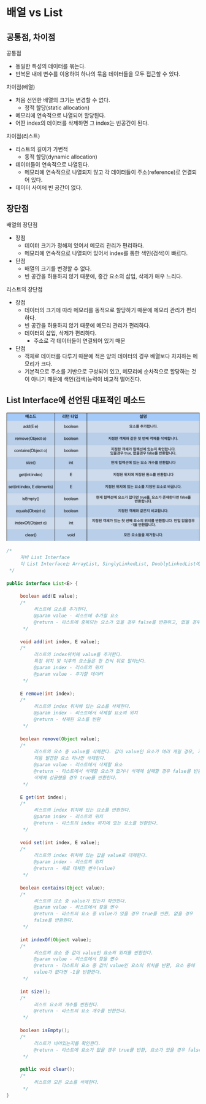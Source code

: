 # 배열 vs List

## 공통점, 차이점

공통점

- 동일한 특성의 데이터를 묶는다.
- 반복문 내에 변수를 이용하여 하나의 묶음 데이터들을 모두 접근할 수 있다.

차이점(배열)

- 처음 선언한 배열의 크기는 변경할 수 없다.
  - 정적 할당(static allocation)
- 메모리에 연속적으로 나열되어 할당된다.
- 어떤 index의 데이터를 삭제하면 그 index는 빈공간이 된다.

차이점(리스트)

- 리스트의 길이가 가변적
  - 동적 할당(dynamic allocation)
- 데이터들이 연속적으로 나열된다.
  - 메모리에 연속적으로 나열되지 않고 각 데이터들이 주소(reference)로 연결되어 있다.
- 데이터 사이에  빈 공간이 없다.

## 장단점

배열의 장단점

- 장점
  - 데이터 크기가 정해져 있어서 메모리 관리가 편리하다.
  - 메모리에 연속적으로 나열되어 있어서 index를 통한 색인(검색)이 빠르다.
- 단점
  - 배열의 크기를 변경할 수 없다.
  - 빈 공간을 허용하지 않기 때문에, 중간 요소의 삽입, 삭제가 매우 느리다.

리스트의 장단점

- 장점
  - 데이터의 크기에 따라 메모리를 동적으로 할당하기 때문에 메모리 관리가 편리하다.
  - 빈 공간을 허용하지 않기 때문에 메모리 관리가 편리하다.
  - 데이터의 삽입, 삭제가 편리하다.
    - 주소로 각 데이터들이 연결되어 있기 때문
- 단점
  - 객체로 데이터를 다루기 때문에 적은 양의 데이터의 경우 배열보다 차지하는 메모리가 크다.
  - 기본적으로 주소를 기반으로 구성되어 있고, 메모리에 순차적으로 할당하는 것이 아니기 때문에 색인(검색)능력이 비교적 떨어진다.

## List Interface에 선언된 대표적인 메소드

![](img/2022-10-10-15-02-08.png)

```java
/*
     자바 List Interface
     이 List Interface는 ArrayList, SinglyLinkedList, DoublyLinkedList에 의해 구현된다.
 */

public interface List<E> {

     boolean add(E value);
     /*
          리스트에 요소를 추가한다.
          @param value - 리스트에 추가할 요소
          @return - 리스트에 중복되는 요소가 있을 경우 false를 반환하고, 없을 경우 true를 반환한다.
      */

     void add(int index, E value);
     /*
          리스트의 index위치에 value를 추가한다.
          특정 위치 및 이후의 요소들은 한 칸씩 뒤로 밀려난다.
          @param index - 리스트의 위치
          @param value - 추가할 데이터
      */

     E remove(int index);
     /*
          리스트의 index 위치에 있는 요소를 삭제한다.
          @param index - 리스트에서 삭제할 요소의 위치
          @return - 삭제된 요소를 반환
      */

     boolean remove(Object value);
     /*
          리스트의 요소 중 value를 삭제한다. 값이 value인 요소가 여러 개일 경우, 가장
          처음 발견한 요소 하나만 삭제한다.
          @param value - 리스트에서 삭제할 요소
          @return - 리스트에서 삭제할 요소가 없거나 삭제에 실패할 경우 false를 반환,
          삭제에 성공헀을 경우 true를 반환한다.
      */

     E get(int index);
     /*
          리스트의 index 위치에 있는 요소를 반환한다.
          @param index - 리스트의 위치
          @return - 리스트의 index 위치에 있는 요소를 반환한다.
      */

     void set(int index, E value);
     /*
          리스트의 index 위치에 있는 값을 value로 대체한다.
          @param index - 리스트의 위치
          @return - 새로 대체한 변수(value)
      */

     boolean contains(Object value);
     /*
          리스트의 요소 중 value가 있는지 확인한다.
          @param value - 리스트에서 찾을 변수
          @return - 리스트의 요소 중 value가 있을 경우 true를 반환, 없을 경우
          false를 반환한다.
      */

     int indexOf(Object value);
     /*
          리스트의 요소 중 값이 value인 요소의 위치를 반환한다.
          @param value - 리스트에서 찾을 변수
          @return - 리스트의 요소 중 값이 value인 요소의 위치를 반환, 요소 중에
          value가 없다면 -1을 반환한다.
      */

     int size();
     /*
          리스트 요소의 개수를 반환한다.
          @return - 리스트의 요소 개수를 반환한다.
      */

     boolean isEmpty();
     /*
          리스트가 비어있는지를 확인한다.
          @return - 리스트에 요소가 없을 경우 true를 반환, 요소가 있을 경우 false를 반환
      */

     public void clear();
     /*
          리스트의 모든 요소를 삭제한다.
      */
}
```